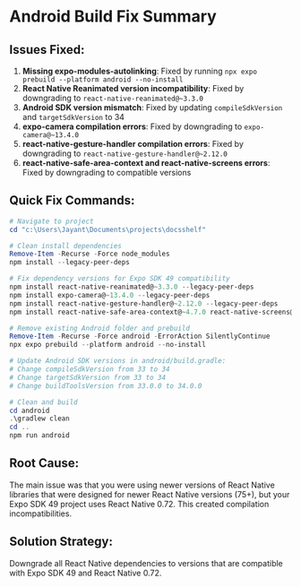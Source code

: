 # Android Build Fix Summary

## Issues Fixed:

1. **Missing expo-modules-autolinking**: Fixed by running `npx expo prebuild --platform android --no-install`
2. **React Native Reanimated version incompatibility**: Fixed by downgrading to `react-native-reanimated@~3.3.0`
3. **Android SDK version mismatch**: Fixed by updating `compileSdkVersion` and `targetSdkVersion` to 34
4. **expo-camera compilation errors**: Fixed by downgrading to `expo-camera@~13.4.0`
5. **react-native-gesture-handler compilation errors**: Fixed by downgrading to `react-native-gesture-handler@~2.12.0`
6. **react-native-safe-area-context and react-native-screens errors**: Fixed by downgrading to compatible versions

## Quick Fix Commands:

```powershell
# Navigate to project
cd "c:\Users\Jayant\Documents\projects\docsshelf"

# Clean install dependencies
Remove-Item -Recurse -Force node_modules
npm install --legacy-peer-deps

# Fix dependency versions for Expo SDK 49 compatibility
npm install react-native-reanimated@~3.3.0 --legacy-peer-deps
npm install expo-camera@~13.4.0 --legacy-peer-deps  
npm install react-native-gesture-handler@~2.12.0 --legacy-peer-deps
npm install react-native-safe-area-context@~4.7.0 react-native-screens@~3.22.0 --legacy-peer-deps

# Remove existing Android folder and prebuild
Remove-Item -Recurse -Force android -ErrorAction SilentlyContinue
npx expo prebuild --platform android --no-install

# Update Android SDK versions in android/build.gradle:
# Change compileSdkVersion from 33 to 34
# Change targetSdkVersion from 33 to 34
# Change buildToolsVersion from 33.0.0 to 34.0.0

# Clean and build
cd android
.\gradlew clean
cd ..
npm run android
```

## Root Cause:
The main issue was that you were using newer versions of React Native libraries that were designed for newer React Native versions (75+), but your Expo SDK 49 project uses React Native 0.72. This created compilation incompatibilities.

## Solution Strategy:
Downgrade all React Native dependencies to versions that are compatible with Expo SDK 49 and React Native 0.72.
